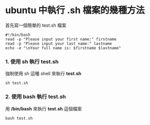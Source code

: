 # ubuntu 中執行 .sh 檔案的幾種方法
首先寫一個簡單的 test.sh 檔案

```shell
#!/bin/bash
read -p "Please input your first name:" firstname
read -p "Please input your last name:" lastname
echo -e "\nYour full name is: $firstname $lastname"
```



### 1. 使用 sh 執行 test.sh

強制使用 sh 這種 shell 來執行 **test.sh**

```shell
sh test.sh
```

### 2. 使用 bash 執行 test.sh

用 **/bin/bash** 來執行 **test.sh** 這個檔案

```shell
bash test.sh
```

